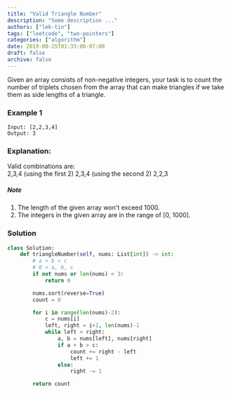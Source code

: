 ```yaml
---
title: "Valid Triangle Number"
description: "Some description ..."
authors: ["lek-tin"]
tags: ["leetcode", "two-pointers"]
categories: ["algorithm"]
date: 2019-08-25T01:33:06-07:00
draft: false
archive: false
---
```

Given an array consists of non-negative integers, your task is to count the number of triplets chosen from the array that can make triangles if we take them as side lengths of a triangle.

### Example 1
```
Input: [2,2,3,4]
Output: 3
```

### Explanation:
Valid combinations are:  
2,3,4 (using the first 2)
2,3,4 (using the second 2)
2,2,3

##### Note
1. The length of the given array won't exceed 1000.
2. The integers in the given array are in the range of [0, 1000].

### Solution
```python
class Solution:
    def triangleNumber(self, nums: List[int]) -> int:
        # a + b < c
        # 0 < a, b, c
        if not nums or len(nums) < 3:
            return 0

        nums.sort(reverse=True)
        count = 0

        for i in range(len(nums)-2):
            c = nums[i]
            left, right = i+1, len(nums)-1
            while left < right:
                a, b = nums[left], nums[right]
                if a + b > c:
                    count += right - left
                    left += 1
                else:
                    right -= 1

        return count
```
